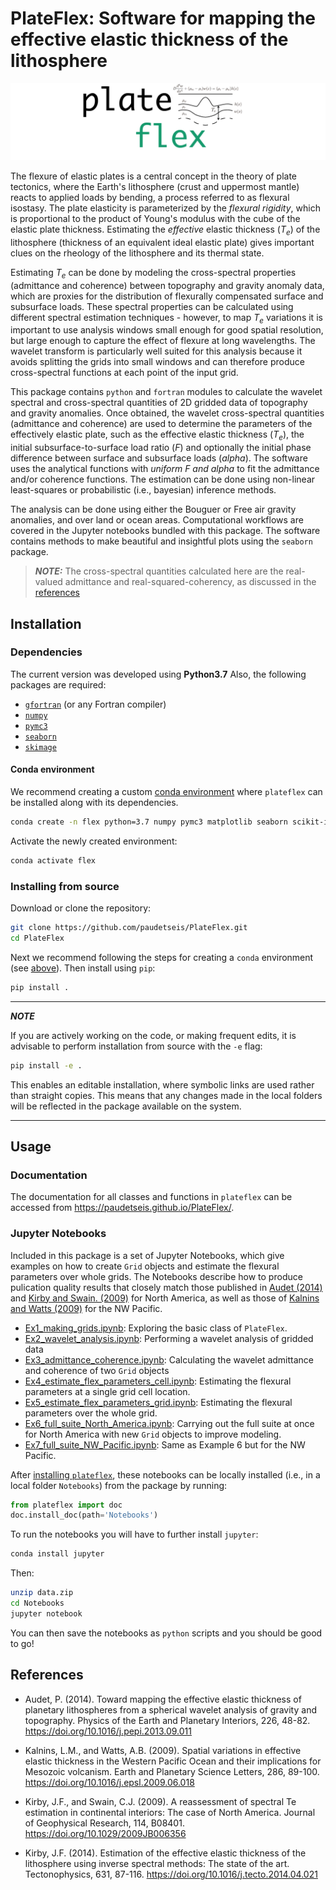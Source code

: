 # PlateFlex: Software for mapping the effective elastic thickness of the lithosphere

![](./plateflex/examples/picture/plateflex_logo.png)

The flexure of elastic plates is a central concept in the theory of plate tectonics,
where the Earth's lithosphere (crust and uppermost mantle) reacts to applied loads 
by bending, a process referred to as flexural isostasy. The plate elasticity is 
parameterized by the *flexural rigidity*, which is proportional to the product of 
Young's modulus with the cube of the elastic plate thickness. Estimating the *effective* 
elastic thickness (<i>T<sub>e</sub></i>) of the lithosphere (thickness 
of an equivalent ideal elastic plate) gives important clues on the rheology of the 
lithosphere and its thermal state. 

Estimating <i>T<sub>e</sub></i> can be done by modeling the cross-spectral properties 
(admittance and coherence) between topography and gravity anomaly data, 
which are proxies for the distribution of flexurally compensated surface and subsurface 
loads. These spectral properties can be calculated using different spectral
estimation techniques - however, to map <i>T<sub>e</sub></i> variations it is 
important to use analysis windows small enough for good spatial resolution, but 
large enough to capture the effect of flexure at long wavelengths. The wavelet 
transform is particularly well suited for this analysis because it avoids splitting
the grids into small windows and can therefore produce cross-spectral functions
at each point of the input grid.

This package contains `python` and `fortran` modules to calculate the wavelet spectral
and cross-spectral quantities of 2D gridded data of topography and gravity anomalies.
Once obtained, the wavelet cross-spectral quantities (admittance and coherence) are
used to determine the parameters of the effectively elastic plate, such as the 
effective elastic thickness (<i>T<sub>e</sub></i>), the initial subsurface-to-surface
load ratio (<i>F</i>) and optionally the initial phase difference between
surface and subsurface loads (<i>alpha</i>). The software uses the analytical
functions with *uniform F and alpha* to fit the admittance and/or coherence functions. 
The estimation can be done using non-linear least-squares or probabilistic (i.e., bayesian)
inference methods. 

The analysis can be done using either the Bouguer or Free air gravity anomalies, and
over land or ocean areas. Computational workflows are covered in the Jupyter 
notebooks bundled with this package. The software contains methods to make beautiful and
insightful plots using the `seaborn` package.
    
> **_NOTE:_**  The cross-spectral quantities calculated here are the real-valued admittance and real-squared-coherency, as discussed in the [references](#references)

## Installation

### Dependencies

The current version was developed using **Python3.7**
Also, the following packages are required:

- [`gfortran`](https://gcc.gnu.org/wiki/GFortran) (or any Fortran compiler)
- [`numpy`](https://numpy.org)
- [`pymc3`](https://docs.pymc.io)
- [`seaborn`](https://seaborn.pydata.org)
- [`skimage`](https://scikit-image.org)

<!-- ### Installing using pip

You can install `plateflex` using the [pip package manager](https://pypi.org/project/pip/):

```bash
pip install plateflex
```
All the dependencies will be automatically installed by `pip`.

### Installing with conda

You can install `plateflex` using the [conda package manager](https://conda.io).
Its required dependencies can be easily installed with:

```bash
conda install numpy pymc3 matplotlib -c conda-forge
```

Then `plateflex` can be installed with `pip`:

```bash
pip install plateflex
```
 -->
#### Conda environment

We recommend creating a custom 
[conda environment](https://conda.io/docs/user-guide/tasks/manage-environments.html)
where `plateflex` can be installed along with its dependencies. 

<!-- - Create a environment called `pflex` and install all dependencies:
 -->
```bash
conda create -n flex python=3.7 numpy pymc3 matplotlib seaborn scikit-image -c conda-forge
```

<!-- - or create it from the `flex_env.yml` file by first checking out the repository:

```bash
git checkout https://github.com/paudetseis/PlateFlex.git
cd PlateFlex
conda env create -f pflex_env.yml
```
 -->
Activate the newly created environment:

```bash
conda activate flex
```

<!-- Install `plateflex` with `pip`:

```bash
pip install plateflex
```
 -->
### Installing from source

Download or clone the repository:
```bash
git clone https://github.com/paudetseis/PlateFlex.git
cd PlateFlex
```

Next we recommend following the steps for creating a `conda` environment (see [above](#conda-environment)). Then install using `pip`:

```bash
pip install .
``` 

---
**_NOTE_**

If you are actively working on the code, or making frequent edits, it is advisable to perform 
installation from source with the `-e` flag: 

```bash
pip install -e .
```

This enables an editable installation, where symbolic links are used rather than straight 
copies. This means that any changes made in the local folders will be reflected in the 
package available on the system.

---

## Usage 

### Documentation

The documentation for all classes and functions in `plateflex` can be accessed from https://paudetseis.github.io/PlateFlex/.

### Jupyter Notebooks

Included in this package is a set of Jupyter Notebooks, which give examples on how to create `Grid` objects and estimate
the flexural parameters over whole grids. The Notebooks describe how to produce pulication quality results that closely
match those published in [Audet (2014)](#references) and [Kirby and Swain. (2009)](#references) for North America, as well
as those of [Kalnins and Watts (2009)](#references) for the NW Pacific.

- [Ex1_making_grids.ipynb](./plateflex/examples/Notebooks/Ex1_making_grids.ipynb): Exploring the basic class of `PlateFlex`.
- [Ex2_wavelet_analysis.ipynb](./plateflex/examples/Notebooks/Ex2_wavelet_analysis.ipynb): Performing a wavelet analysis of gridded data
- [Ex3_admittance_coherence.ipynb](./plateflex/examples/Notebooks/Ex3_admittance_coherence.ipynb): Calculating the wavelet admittance and coherence of two `Grid` objects
- [Ex4_estimate_flex_parameters_cell.ipynb](./plateflex/examples/Notebooks/Ex4_estimate_flex_parameters_cell.ipynb): Estimating the flexural parameters at a single grid cell location.
- [Ex5_estimate_flex_parameters_grid.ipynb](./plateflex/examples/Notebooks/Ex5_estimate_flex_parameters_grid.ipynb): Estimating the flexural parameters over the whole grid.
- [Ex6_full_suite_North_America.ipynb](./plateflex/examples/Notebooks/Ex6_full_suite_North_America.ipynb): Carrying out the full suite at once for North America with new `Grid` objects to improve modeling.
- [Ex7_full_suite_NW_Pacific.ipynb](./plateflex/examples/Notebooks/Ex7_full_suite_NW_Pacific.ipynb): Same as Example 6 but for the NW Pacific.

After [installing `plateflex`](#installation), these notebooks can be locally installed (i.e., in a local folder `Notebooks`) from the package by running:

```python
from plateflex import doc
doc.install_doc(path='Notebooks')
```

To run the notebooks you will have to further install `jupyter`:

```bash
conda install jupyter
```

Then:

```bash
unzip data.zip
cd Notebooks
jupyter notebook
```

You can then save the notebooks as `python` scripts and you should be good to go!

<!-- ### Testing

A series of tests are located in the ``tests`` subdirectory. In order to perform these tests, clone the repository and run `pytest` (`conda install pytest` if needed):

```bash
git checkout https://github.com/paudetseis/PlateFlex.git
cd PlateFlex
pytest -v
```
 -->
## References

- Audet, P. (2014). Toward mapping the effective elastic thickness of planetary lithospheres
from a spherical wavelet analysis of gravity and topography. Physics of the Earth and Planetary Interiors, 226, 48-82. https://doi.org/10.1016/j.pepi.2013.09.011

- Kalnins, L.M., and Watts, A.B. (2009). Spatial variations in effective elastic thickness in the Western Pacific Ocean and their implications for Mesozoic volcanism. Earth and Planetary Science Letters, 286, 89-100. https://doi.org/10.1016/j.epsl.2009.06.018

- Kirby, J.F., and Swain, C.J. (2009). A reassessment of spectral Te estimation in continental interiors: The case of North America. Journal of Geophysical Research, 114, B08401. https://doi.org/10.1029/2009JB006356

- Kirby, J.F. (2014). Estimation of the effective elastic thickness of the lithosphere using inverse spectral methods: The state of the art. Tectonophysics, 631, 87-116. https://doi.org/10.1016/j.tecto.2014.04.021

